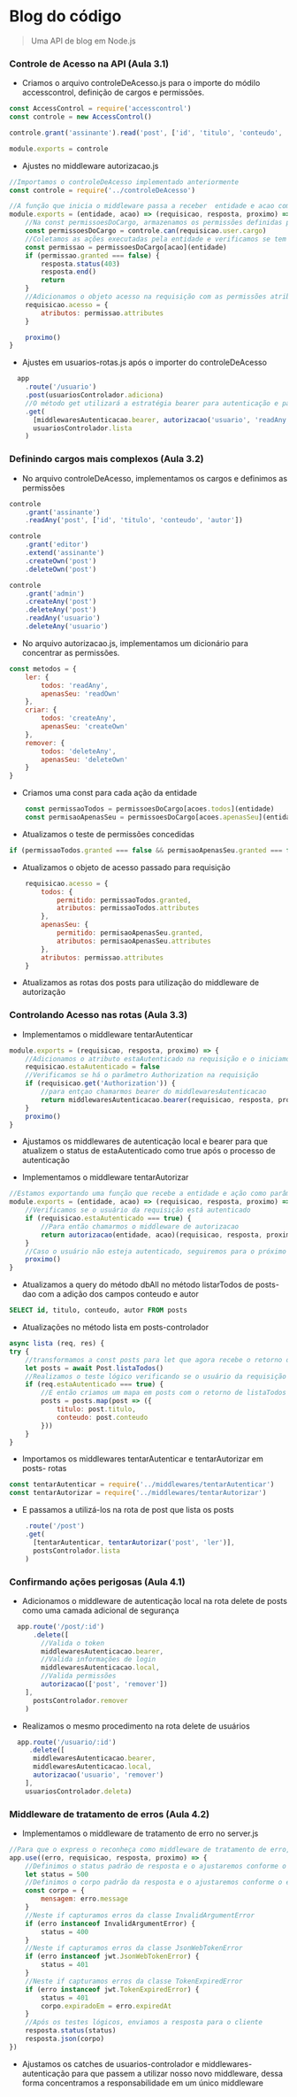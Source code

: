 # Blog do código
> Uma API de blog em Node.js

### Controle de Acesso na API (Aula 3.1)

- Criamos o arquivo controleDeAcesso.js para o importe do módilo accesscontrol, definição de cargos e permissões.

~~~javascript
const AccessControl = require('accesscontrol')
const controle = new AccessControl()

controle.grant('assinante').read('post', ['id', 'titulo', 'conteudo', 'autor'])

module.exports = controle
~~~

- Ajustes no middleware autorizacao.js

~~~javascript
//Importamos o controleDeAcesso implementado anteriormente
const controle = require('../controleDeAcesso')

//A função que inicia o middleware passa a receber  entidade e acao como parametros
module.exports = (entidade, acao) => (requisicao, resposta, proximo) => {
    //Na const permissoesDoCargo, armazenamos os permissões definidas para o usuário da requisição
    const permissoesDoCargo = controle.can(requisicao.user.cargo)
    //Coletamos as ações executadas pela entidade e verificamos se tem permissão para tal.
    const permissao = permissoesDoCargo[acao](entidade)
    if (permissao.granted === false) {
        resposta.status(403)
        resposta.end()
        return
    }
    //Adicionamos o objeto acesso na requisição com as permissões atribuidas ao cargo.
    requisicao.acesso = {
        atributos: permissao.attributes
    }

    proximo()
}
~~~

- Ajustes em usuarios-rotas.js após o importer do controleDeAcesso

~~~javascript
  app
    .route('/usuario')
    .post(usuariosControlador.adiciona)
    //O método get utilizará a estratégia bearer para autenticação e passará a entidade e ação a ser executada no middleware de autorização. Só então, será retornada a lista de usuários criados
    .get(
      [middlewaresAutenticacao.bearer, autorizacao('usuario', 'readAny')],
      usuariosControlador.lista
    )
~~~

### Definindo cargos mais complexos (Aula 3.2)

- No arquivo controleDeAcesso, implementamos os cargos e definimos as permissões

~~~javascript
controle
    .grant('assinante')
    .readAny('post', ['id', 'titulo', 'conteudo', 'autor'])

controle
    .grant('editor')
    .extend('assinante')
    .createOwn('post')
    .deleteOwn('post')

controle
    .grant('admin')
    .createAny('post')
    .deleteAny('post')
    .readAny('usuario')
    .deleteAny('usuario')
~~~

- No arquivo autorizacao.js, implementamos um dicionário para concentrar as permissões.

~~~javascript
const metodos = {
    ler: {
        todos: 'readAny',
        apenasSeu: 'readOwn'
    },
    criar: {
        todos: 'createAny',
        apenasSeu: 'createOwn'
    },
    remover: {
        todos: 'deleteAny',
        apenasSeu: 'deleteOwn'
    }
}
~~~

- Criamos uma const para cada ação da entidade

~~~javascript
    const permissaoTodos = permissoesDoCargo[acoes.todos](entidade)
    const permisaoApenasSeu = permissoesDoCargo[acoes.apenasSeu](entidade)
~~~

- Atualizamos o teste de permissões concedidas

~~~javascript
if (permissaoTodos.granted === false && permisaoApenasSeu.granted === false)
~~~

- Atualizamos o objeto de acesso passado para requisição

~~~javascript
    requisicao.acesso = {
        todos: {
            permitido: permissaoTodos.granted,
            atributos: permissaoTodos.attributes
        },
        apenasSeu: {
            permitido: permisaoApenasSeu.granted,
            atributos: permisaoApenasSeu.attributes
        },
        atributos: permissao.attributes
    }
~~~

- Atualizamos as rotas dos posts para utilização do middleware de autorização

### Controlando Acesso nas rotas (Aula 3.3)

- Implementamos o middleware tentarAutenticar

~~~javascript
module.exports = (requisicao, resposta, proximo) => {
    //Adicionamos o atributo estaAutenticado na requisição e o iniciamos com false
    requisicao.estaAutenticado = false
    //Verificamos se há o parâmetro Authorization na requisição
    if (requisicao.get('Authorization')) {
        //para entçao chamarmos bearer do middlewaresAutenticacao
        return middlewaresAutenticacao.bearer(requisicao, resposta, proximo)
    }
    proximo()
}
~~~

- Ajustamos os middlewares de autenticação local e bearer para que atualizem o status de estaAutenticado como true após o processo de autenticação

- Implementamos o middleware tentarAutorizar

~~~javascript
//Estamos exportando uma função que recebe a entidade e ação como parâmetros e então executa o middleware
module.exports = (entidade, acao) => (requisicao, resposta, proximo) => {
    //Verificamos se o usuário da requisição está autenticado
    if (requisicao.estaAutenticado === true) {
        //Para então chamarmos o middleware de autorizacao
        return autorizacao(entidade, acao)(requisicao, resposta, proximo)
    }
    //Caso o usuário não esteja autenticado, seguiremos para o próximo middleware
    proximo()
}
~~~

- Atualizamos a query do método dbAll no método listarTodos de posts-dao com a adição dos campos conteudo e autor

~~~sql
SELECT id, titulo, conteudo, autor FROM posts
~~~

- Atualizações no método lista em posts-controlador

~~~javascript
async lista (req, res) {
try {
    //transformamos a const posts para let que agora recebe o retorno de listaTodos do nosso modelo
    let posts = await Post.listaTodos()
    //Realizamos o teste lógico verificando se o usuário da requisição está autenticado
    if (req.estaAutenticado === true) {
        //E então criamos um mapa em posts com o retorno de listaTodos
        posts = posts.map(post => ({
            titulo: post.titulo,
            conteudo: post.conteudo
        }))
    }
}
~~~

- Importamos os middlewares tentarAutenticar e tentarAutorizar em posts- rotas

~~~javascript
const tentarAutenticar = require('../middlewares/tentarAutenticar')
const tentarAutorizar = require('../middlewares/tentarAutorizar')
~~~

- E passamos a utilizá-los na rota de post que lista os posts

~~~javascript
    .route('/post')
    .get(
      [tentarAutenticar, tentarAutorizar('post', 'ler')],
      postsControlador.lista
    )
~~~

### Confirmando ações perigosas (Aula 4.1)

- Adicionamos o middleware de autenticação local na rota delete de posts como uma camada adicional de segurança

~~~javascript
  app.route('/post/:id')
      .delete([
        //Valida o token
        middlewaresAutenticacao.bearer,
        //Valida informações de login
        middlewaresAutenticacao.local,
        //Valida permissões
        autorizacao(['post', 'remover'])
    ],
      postsControlador.remover
    )
~~~

- Realizamos o mesmo procedimento na rota delete de usuários

~~~javascript
  app.route('/usuario/:id')
     .delete([
      middlewaresAutenticacao.bearer, 
      middlewaresAutenticacao.local, 
      autorizacao('usuario', 'remover')
    ],
    usuariosControlador.deleta)
~~~

### Middleware de tratamento de erros (Aula 4.2)

- Implementamos o middleware de tratamento de erro no server.js

~~~javascript
//Para que o express o reconheça como middleware de tratamento de erro, devemos adicionar erro como primeiro parâmetro
app.use((erro, requisicao, resposta, proximo) => {
    //Definimos o status padrão de resposta e o ajustaremos conforme o erro recebido
    let status = 500
    //Definimos o corpo padrão da resposta e o ajustaremos conforme o erro recebido
    const corpo = {
        mensagem: erro.message
    }
    //Neste if capturamos erros da classe InvalidArgumentError
    if (erro instanceof InvalidArgumentError) {
        status = 400
    }
    //Neste if capturamos erros da classe JsonWebTokenError
    if (erro instanceof jwt.JsonWebTokenError) {
        status = 401
    }
    //Neste if capturamos erros da classe TokenExpiredError
    if (erro instanceof jwt.TokenExpiredError) {
        status = 401
        corpo.expiradoEm = erro.expiredAt
    }
    //Após os testes lógicos, enviamos a resposta para o cliente
    resposta.status(status)
    resposta.json(corpo)
})
~~~

- Ajustamos os catches de usuarios-controlador e middlewares-autenticação para que passem a utilizar nosso novo middleware, dessa forma concentramos a responsabilidade em um único middleware